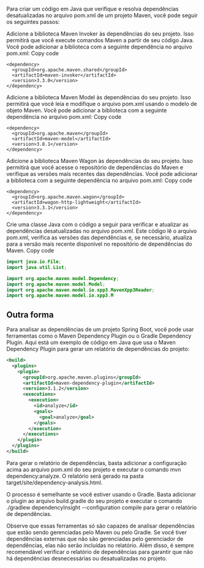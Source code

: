 Para criar um código em Java que verifique e resolva dependências desatualizadas no arquivo pom.xml de um projeto Maven, você pode seguir os seguintes passos:

Adicione a biblioteca Maven Invoker às dependências do seu projeto. Isso permitirá que você execute comandos Maven a partir de seu código Java. Você pode adicionar a biblioteca com a seguinte dependência no arquivo pom.xml:
Copy code

```maven
<dependency>
  <groupId>org.apache.maven.shared</groupId>
  <artifactId>maven-invoker</artifactId>
  <version>3.3.0</version>
</dependency>
```

Adicione a biblioteca Maven Model às dependências do seu projeto. Isso permitirá que você leia e modifique o arquivo pom.xml usando o modelo de objeto Maven. Você pode adicionar a biblioteca com a seguinte dependência no arquivo pom.xml:
Copy code

```maven
<dependency>
  <groupId>org.apache.maven</groupId>
  <artifactId>maven-model</artifactId>
  <version>3.8.1</version>
</dependency>
```

Adicione a biblioteca Maven Wagon às dependências do seu projeto. Isso permitirá que você acesse o repositório de dependências do Maven e verifique as versões mais recentes das dependências. Você pode adicionar a biblioteca com a seguinte dependência no arquivo pom.xml:
Copy code

```maven
<dependency>
  <groupId>org.apache.maven.wagon</groupId>
  <artifactId>wagon-http-lightweight</artifactId>
  <version>3.3.1</version>
</dependency>
```

Crie uma classe Java com o código a seguir para verificar e atualizar as dependências desatualizadas no arquivo pom.xml. Este código lê o arquivo pom.xml, verifica as versões das dependências e, se necessário, atualiza para a versão mais recente disponível no repositório de dependências do Maven.
Copy code

```java
import java.io.File;
import java.util.List;

import org.apache.maven.model.Dependency;
import org.apache.maven.model.Model;
import org.apache.maven.model.io.xpp3.MavenXpp3Reader;
import org.apache.maven.model.io.xpp3.M
```





## Outra forma

Para analisar as dependências de um projeto Spring Boot, você pode usar ferramentas como o Maven Dependency Plugin ou o Gradle Dependency Plugin. Aqui está um exemplo de código em Java que usa o Maven Dependency Plugin para gerar um relatório de dependências do projeto:

```xml
<build>
  <plugins>
    <plugin>
      <groupId>org.apache.maven.plugins</groupId>
      <artifactId>maven-dependency-plugin</artifactId>
      <version>3.1.2</version>
      <executions>
        <execution>
          <id>analyze</id>
          <goals>
            <goal>analyze</goal>
          </goals>
        </execution>
      </executions>
    </plugin>
  </plugins>
</build>

```

Para gerar o relatório de dependências, basta adicionar a configuração acima ao arquivo pom.xml do seu projeto e executar o comando mvn dependency:analyze. O relatório será gerado na pasta target/site/dependency-analysis.html.

O processo é semelhante se você estiver usando o Gradle. Basta adicionar o plugin ao arquivo build.gradle do seu projeto e executar o comando ./gradlew dependencyInsight --configuration compile para gerar o relatório de dependências.

Observe que essas ferramentas só são capazes de analisar dependências que estão sendo gerenciadas pelo Maven ou pelo Gradle. Se você tiver dependências externas que não são gerenciadas pelo gerenciador de dependências, elas não serão incluídas no relatório. Além disso, é sempre recomendável verificar o relatório de dependências para garantir que não há dependências desnecessárias ou desatualizadas no projeto.
